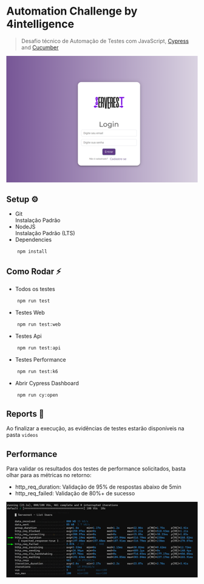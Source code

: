 # Automation Challenge by 4intelligence

> Desafio técnico de Automação de Testes com JavaScript, [Cypress](https://www.cypress.io/) and [Cucumber](https://github.com/badeball/cypress-cucumber-preprocessor)

<img src="./cypress/docs/serverest-web.png" width="600">

## Setup ⚙️

- Git\
  Instalação Padrão
- NodeJS\
  Instalação Padrão (LTS)
- Dependencies

```bash
    npm install
```

## Como Rodar ⚡

- Todos os testes

```bash
    npm run test
```

- Testes Web

```bash
    npm run test:web
```

- Testes Api

```bash
    npm run test:api
```

- Testes Performance

```bash
    npm run test:k6
```

- Abrir Cypress Dashboard

```bash
    npm run cy:open
```

## Reports 📂

Ao finalizar a execução, as evidências de testes estarão disponíveis na pasta `videos`

## Performance

Para validar os resultados dos testes de performance solicitados, basta olhar para as métricas no retorno:

- http_req_duration: Validação de 95% de respostas abaixo de 5min
- http_req_failed: Validação de 80%+ de sucesso

<img src="./cypress/docs/performance-tests.png" width="600">
